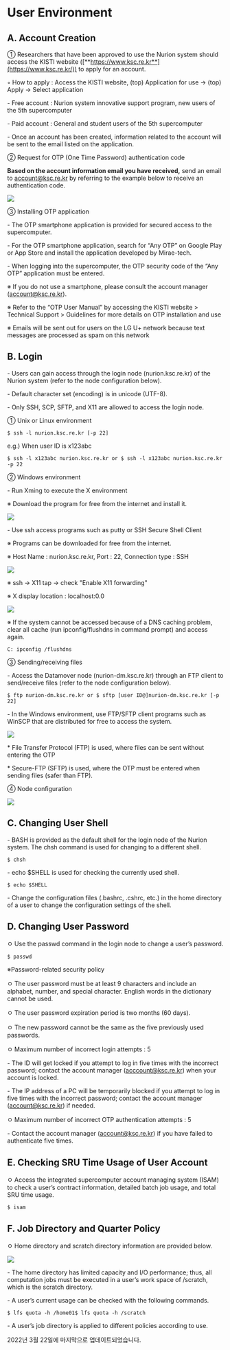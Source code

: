 # User Environment

## A. Account Creation

① Researchers that have been approved to use the Nurion system should access the KISTI website ([**https://www.ksc.re.kr**](https://www.ksc.re.kr/)) to apply for an account.

◦ How to apply : Access the KISTI website, (top) Application for use -> (top) Apply -> Select application

\- Free account : Nurion system innovative support program, new users of the 5th supercomputer

\- Paid account : General and student users of the 5th supercomputer

\- Once an account has been created, information related to the account will be sent to the email listed on the application.

② Request for OTP (One Time Password) authentication code

**Based on the account information email you have received,** send an email to [account@ksc.re.kr](mailto:account@ksc.re.kr) by referring to the example below to receive an authentication code.

![](<../../../.gitbook/assets/image (3).png>)

③ Installing OTP application

\- The OTP smartphone application is provided for secured access to the supercomputer.

\- For the OTP smartphone application, search for “Any OTP” on Google Play or App Store and install the application developed by Mirae-tech.

\- When logging into the supercomputer, the OTP security code of the “Any OTP” application must be entered.

※ If you do not use a smartphone, please consult the account manager (account@ksc.re.kr).

※ Refer to the “OTP User Manual” by accessing the KISTI website > Technical Support > Guidelines for more details on OTP installation and use

※ Emails will be sent out for users on the LG U+ network because text messages are processed as spam on this network

## B. Login

\- Users can gain access through the login node (nurion.ksc.re.kr) of the Nurion system (refer to the node configuration below).

\- Default character set (encoding) is in unicode (UTF-8).

\- Only SSH, SCP, SFTP, and X11 are allowed to access the login node.

① Unix or Linux environment

```
$ ssh -l nurion.ksc.re.kr [-p 22]
```

e.g.) When user ID is x123abc

```
$ ssh -l x123abc nurion.ksc.re.kr or $ ssh -l x123abc nurion.ksc.re.kr -p 22
```

② Windows environment

\- Run Xming to execute the X environment

※ Download the program for free from the internet and install it.

![](../../../.gitbook/assets/JJNmXayKPdXGask.png)

\- Use ssh access programs such as putty or SSH Secure Shell Client

※ Programs can be downloaded for free from the internet.

※ Host Name : nurion.ksc.re.kr, Port : 22, Connection type : SSH

![](../../../.gitbook/assets/mymgSTp1SpIXNqv.png)

※ ssh -> X11 tap -> check "Enable X11 forwarding"

※ X display location : localhost:0.0

![](../../../.gitbook/assets/7CIgfnisxwUP8q8.png)

※ If the system cannot be accessed because of a DNS caching problem, clear all cache (run ipconfig/flushdns in command prompt) and access again.

```
C: ipconfig /flushdns
```

③ Sending/receiving files

\- Access the Datamover node (nurion-dm.ksc.re.kr) through an FTP client to send/receive files (refer to the node configuration below).

```
$ ftp nurion-dm.ksc.re.kr or $ sftp [user ID@]nurion-dm.ksc.re.kr [-p 22]
```

\- In the Windows environment, use FTP/SFTP client programs such as WinSCP that are distributed for free to access the system.

![](<../../../.gitbook/assets/cmp2uAQLNNDJaOJ (1).png>)

\* File Transfer Protocol (FTP) is used, where files can be sent without entering the OTP

\* Secure-FTP (SFTP) is used, where the OTP must be entered when sending files (safer than FTP).

④ Node configuration

![](../../../.gitbook/assets/image.png)

## C. Changing User Shell

\- BASH is provided as the default shell for the login node of the Nurion system. The chsh command is used for changing to a different shell.

```
$ chsh
```

\- echo $SHELL is used for checking the currently used shell.

```
$ echo $SHELL
```

\- Change the configuration files (.bashrc, .cshrc, etc.) in the home directory of a user to change the configuration settings of the shell.

## D. Changing User Password

ㅇ Use the passwd command in the login node to change a user’s password.

```
$ passwd
```

※Password-related security policy

ㅇ The user password must be at least 9 characters and include an alphabet, number, and special character. English words in the dictionary cannot be used.

ㅇ The user password expiration period is two months (60 days).

ㅇ The new password cannot be the same as the five previously used passwords.

ㅇ Maximum number of incorrect login attempts : 5

\- The ID will get locked if you attempt to log in five times with the incorrect password; contact the account manager ([acccount@ksc.re.kr](mailto:acccount@ksc.re.kr)) when your account is locked.

\- The IP address of a PC will be temporarily blocked if you attempt to log in five times with the incorrect password; contact the account manager ([account@ksc.re.kr](mailto:account@ksc.re.kr)) if needed.

ㅇ Maximum number of incorrect OTP authentication attempts : 5

\- Contact the account manager ([account@ksc.re.kr](mailto:account@ksc.re.kr)) if you have failed to authenticate five times.

## E. Checking SRU Time Usage of User Account

ㅇ Access the integrated supercomputer account managing system (ISAM) to check a user’s contract information, detailed batch job usage, and total SRU time usage.

```
$ isam
```

## F. Job Directory and Quarter Policy

ㅇ Home directory and scratch directory information are provided below.

![](<../../../.gitbook/assets/image (2).png>)

\- The home directory has limited capacity and I/O performance; thus, all computation jobs must be executed in a user’s work space of /scratch, which is the scratch directory.

\- A user’s current usage can be checked with the following commands.

```
$ lfs quota -h /home01$ lfs quota -h /scratch
```

\- A user’s job directory is applied to different policies according to use.

2022년 3월 22일에 마지막으로 업데이트되었습니다.
